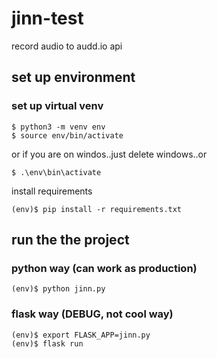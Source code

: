 # jinn-test
record audio to audd.io api

## set up environment

### set up virtual venv
	
	$ python3 -m venv env
	$ source env/bin/activate

or if you are on windos..just delete windows..or

	$ .\env\bin\activate

install requirements

	(env)$ pip install -r requirements.txt

## run the the project

### python way (can work as production)

	(env)$ python jinn.py

### flask way (DEBUG, not cool way)

	(env)$ export FLASK_APP=jinn.py
	(env)$ flask run